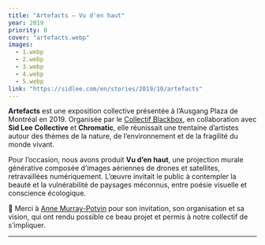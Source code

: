 ```yaml
---
title: "Artefacts – Vu d'en haut"
year: 2019
priority: 0
cover: "artefacts.webp"
images:
  - 1.webp
  - 2.webp
  - 3.webp
  - 4.webp
  - 5.webp
link: "https://sidlee.com/en/stories/2019/10/artefacts"
---
```


**Artefacts** est une exposition collective présentée à l’Ausgang Plaza de Montréal en 2019. Organisée par le [Collectif Blackbox](http://collectifblackbox.com/), en collaboration avec **Sid Lee Collective** et **Chromatic**, elle réunissait une trentaine d’artistes autour des thèmes de la nature, de l’environnement et de la fragilité du monde vivant.

Pour l’occasion, nous avons produit **Vu d’en haut**, une projection murale générative composée d’images aériennes de drones et satellites, retravaillées numériquement. L’œuvre invitait le public à contempler la beauté et la vulnérabilité de paysages méconnus, entre poésie visuelle et conscience écologique.

🙏 Merci à [Anne Murray-Potvin](https://annemp.com/) pour son invitation, son organisation et sa vision, qui ont rendu possible ce beau projet et permis à notre collectif de s’impliquer.

---

